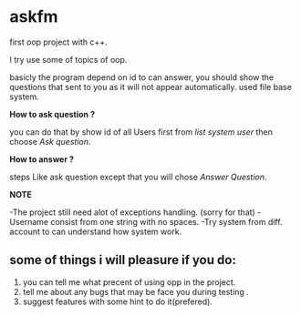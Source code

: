 # askfm
first oop project with c++.

I try use some of topics of oop.

basicly the program depend on id to can answer, you should show the questions that sent to you as it will not appear automatically.
used file base system.


**How to ask question ?** 


you can do that by show id of all Users first from *list system user* then choose *Ask question*.

**How to answer ?**

steps Like ask question except that you will chose *Answer Question*.

**NOTE**

-The project still need alot of exceptions handling. (sorry for that)
-Username consist from one string with no spaces.
-Try system from diff. account to can understand how system work.

## some of things i will pleasure if you do:
1. you can tell me what precent of using opp in the project.
2. tell me about any bugs that may be face you during testing .
3. suggest features with some hint to do it(prefered).
